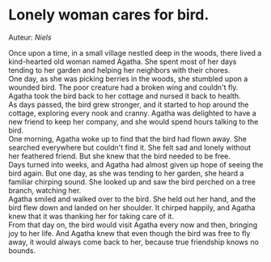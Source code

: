 # Lonely woman cares for bird.
Auteur: *Niels*

Once upon a time, in a small village nestled deep in the woods, there lived a kind-hearted old woman named Agatha. She spent most of her days tending to her garden and helping her neighbors with their chores.<br />
One day, as she was picking berries in the woods, she stumbled upon a wounded bird. The poor creature had a broken wing and couldn't fly. Agatha took the bird back to her cottage and nursed it back to health.<br />
As days passed, the bird grew stronger, and it started to hop around the cottage, exploring every nook and cranny. Agatha was delighted to have a new friend to keep her company, and she would spend hours talking to the bird.<br />
One morning, Agatha woke up to find that the bird had flown away. She searched everywhere but couldn't find it. She felt sad and lonely without her feathered friend. But she knew that the bird needed to be free.<br />
Days turned into weeks, and Agatha had almost given up hope of seeing the bird again. But one day, as she was tending to her garden, she heard a familiar chirping sound. She looked up and saw the bird perched on a tree branch, watching her.<br />
Agatha smiled and walked over to the bird. She held out her hand, and the bird flew down and landed on her shoulder. It chirped happily, and Agatha knew that it was thanking her for taking care of it.<br />
From that day on, the bird would visit Agatha every now and then, bringing joy to her life. And Agatha knew that even though the bird was free to fly away, it would always come back to her, because true friendship knows no bounds.<br />
